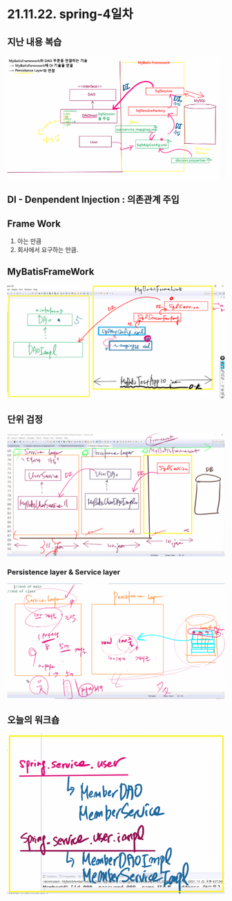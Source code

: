 # 21.11.22. spring-4일차

## 지난 내용 복습

![](./image/1122-01.png)

## DI - Denpendent Injection : 의존관계 주입

## Frame Work

1. 아는 만큼
2. 회사에서 요구하는 만큼.

## MyBatisFrameWork

![](./image/1122-02.png)

## 단위 검정

![](./image/1122-03.png)

### Persistence layer & Service layer

![](./image/1122-04.png)

## 오늘의 워크숍

![](./image/1122-05.png)
